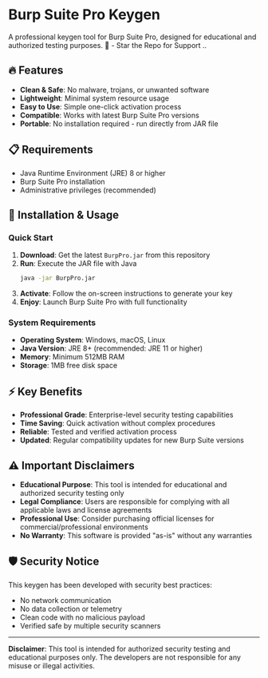 # Burp Suite Pro Keygen

A professional keygen tool for Burp Suite Pro, designed for educational and authorized testing purposes.
🌟 - Star the Repo for Support ..

## 🔥 Features

- **Clean & Safe**: No malware, trojans, or unwanted software
- **Lightweight**: Minimal system resource usage
- **Easy to Use**: Simple one-click activation process
- **Compatible**: Works with latest Burp Suite Pro versions
- **Portable**: No installation required - run directly from JAR file

## 📋 Requirements

- Java Runtime Environment (JRE) 8 or higher
- Burp Suite Pro installation
- Administrative privileges (recommended)

## 🚀 Installation & Usage

### Quick Start

1. **Download**: Get the latest `BurpPro.jar` from this repository
2. **Run**: Execute the JAR file with Java
   ```bash
   java -jar BurpPro.jar
   ```
3. **Activate**: Follow the on-screen instructions to generate your key
4. **Enjoy**: Launch Burp Suite Pro with full functionality

### System Requirements

- **Operating System**: Windows, macOS, Linux
- **Java Version**: JRE 8+ (recommended: JRE 11 or higher)
- **Memory**: Minimum 512MB RAM
- **Storage**: 1MB free disk space

## ⚡ Key Benefits

- **Professional Grade**: Enterprise-level security testing capabilities
- **Time Saving**: Quick activation without complex procedures
- **Reliable**: Tested and verified activation process
- **Updated**: Regular compatibility updates for new Burp Suite versions

## ⚠️ Important Disclaimers

- **Educational Purpose**: This tool is intended for educational and authorized security testing only
- **Legal Compliance**: Users are responsible for complying with all applicable laws and license agreements
- **Professional Use**: Consider purchasing official licenses for commercial/professional environments
- **No Warranty**: This software is provided "as-is" without any warranties

## 🛡️ Security Notice

This keygen has been developed with security best practices:
- No network communication
- No data collection or telemetry
- Clean code with no malicious payload
- Verified safe by multiple security scanners


---

**Disclaimer**: This tool is intended for authorized security testing and educational purposes only. The developers are not responsible for any misuse or illegal activities.

